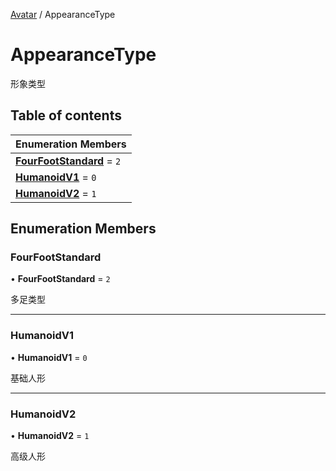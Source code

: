 [Avatar](../groups/Avatar.Avatar.md) / AppearanceType

# AppearanceType <Badge type="tip" text="Enumeration" /> <Score text="AppearanceType" />

形象类型

## Table of contents

| Enumeration Members |
| :-----|
| **[FourFootStandard](Gameplay.AppearanceType.md#fourfootstandard)** = ``2`` <br> |
| **[HumanoidV1](Gameplay.AppearanceType.md#humanoidv1)** = ``0`` <br> |
| **[HumanoidV2](Gameplay.AppearanceType.md#humanoidv2)** = ``1`` <br> |

## Enumeration Members

### FourFootStandard <Score text="FourFootStandard" /> 

• **FourFootStandard** = ``2``

多足类型

___

### HumanoidV1 <Score text="HumanoidV" /> 

• **HumanoidV1** = ``0``

基础人形

___

### HumanoidV2 <Score text="HumanoidV" /> 

• **HumanoidV2** = ``1``

高级人形
